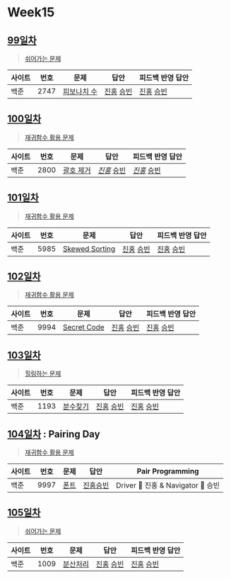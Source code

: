 # Week15

## [99일차](Day99)

> [쉬어가는 문제](https://www.acmicpc.net/group/workbook/view/9797/32477)

| 사이트 | 번호 | 문제                 | 답안                | 피드백 반영 답안    |
| ------ | ---- | -------------------- | ------------------- | ------------------- |
| 백준   | 2747    | [피보나치 수](https://www.acmicpc.net/problem/2747) | [진홍](Day99/bj2747_kjh.java) [승빈](Day99/bj2747_wsb.java) | [진홍](Day99/bj2747_kjh_fb.java) [승빈](Day99/bj2747_wsb.java) |

## [100일차](Day100)

> [재귀함수 활용 문제](https://www.acmicpc.net/group/workbook/view/9797/32517)

| 사이트 | 번호 | 문제                 | 답안                | 피드백 반영 답안    |
| ------ | ---- | -------------------- | ------------------- | ------------------- |
| 백준   | 2800 | [괄호 제거](https://www.acmicpc.net/problem/2800) | *[진홍](Day100/bj2800_kjh.java)* [승빈](Day100/bj2800_wsb.java) | *[진홍](Day100/bj2800_kjh_fb.java)* [승빈](Day100/bj2800_wsb_fb.java) |

## [101일차](Day101)

> [재귀함수 활용 문제](https://www.acmicpc.net/group/workbook/view/9797/32542)

| 사이트 | 번호 | 문제                 | 답안                | 피드백 반영 답안    |
| ------ | ---- | -------------------- | ------------------- | ------------------- |
| 백준   | 5985    | [Skewed Sorting](https://www.acmicpc.net/problem/5985) | [진홍](Day101/bj5985_kjh.java) [승빈](Day101/bj5985_wsb.java) | [진홍](Day101/bj5985_kjh_fb.java) [승빈](Day101/bj5985_wsb.java) |

## [102일차](Day102)

> [재귀함수 활용 문제](https://www.acmicpc.net/group/workbook/view/9797/32578)

| 사이트 | 번호 | 문제                 | 답안                | 피드백 반영 답안    |
| ------ | ---- | -------------------- | ------------------- | ------------------- |
| 백준   | 9994 | [Secret Code](https://www.acmicpc.net/problem/9994) | [진홍](Day102/bj9994_kjh.java) [승빈](Day102/bj9994_wsb.java) | [진홍](Day102/bj9994_kjh_fb.java) [승빈](Day102/bj9994_wsb.java) |

## [103일차](Day103)

> [힐링하는 문제](https://www.acmicpc.net/group/workbook/view/9797/32592)

| 사이트 | 번호 | 문제                 | 답안                | 피드백 반영 답안    |
| ------ | ---- | -------------------- | ------------------- | ------------------- |
| 백준   | 1193    | [분수찾기](https://www.acmicpc.net/problem/1193) | [진홍](Day103/bj1193_kjh.java) [승빈](Day103/bj1193_wsb.java) | [진홍](Day103/bj1193_kjh.java) [승빈](Day103/bj1193_wsb.java) |

## [104일차](Day104) : Pairing Day

> [재귀함수 활용 문제](https://www.acmicpc.net/group/workbook/view/9797/32630)

| 사이트 | 번호 | 문제                 | 답안                | Pair Programming    |
| ------ | ---- | -------------------- | ------------------- | ------------------- |
| 백준   | 9997 | [폰트](https://www.acmicpc.net/problem/9997) | [진홍승빈](Day104/bj9997_kjhwsb.java) | Driver 🚗 진홍 & Navigator 🧭 승빈 |

## [105일차](Day105)

> [쉬어가는 문제](https://www.acmicpc.net/group/workbook/view/9797/32659)

| 사이트 | 번호 | 문제                 | 답안                | 피드백 반영 답안    |
| ------ | ---- | -------------------- | ------------------- | ------------------- |
| 백준   | 1009    | [분산처리](https://www.acmicpc.net/problem/1009) | [진홍](Day105/bj1009_kjh.java) [승빈](Day105/bj1009_wsb.java) | [진홍](Day105/bj1009_kjh_fb.java) [승빈](Day105/bj1009_wsb_fb.java) |
